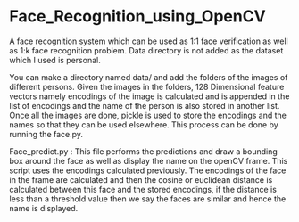 # Face_Recognition_using_OpenCV
A face recognition system which can be used as 1:1 face verification as well as 1:k face recognition problem.
Data directory is not added as the dataset which I used is personal.

You can make a directory named data/ and add the folders of the images of different persons. Given the images in the folders,
128 Dimensional feature vectors namely encodings of the image is calculated and is appended in the list of encodings and the 
name of the person is also stored in another list. Once all the images are done, pickle is used to store the encodings and 
the names so that they can be used elsewhere. This process can be done by running the face.py.

Face_predict.py : This file performs the predictions and draw a bounding box around the face as well as display the name
on the openCV frame. This script uses the encodings calculated previously. The encodings of the face in the frame are 
calculated and then the cosine or euclidean distance is calculated between this face and the stored encodings, if the 
distance is less than a threshold value then we say the faces are similar and hence the name is displayed.
